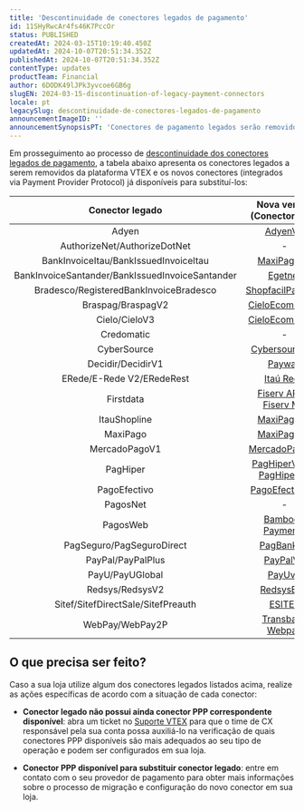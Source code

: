 ```yaml
---
title: 'Descontinuidade de conectores legados de pagamento'
id: 11SHyRwcAr4fs46K7PccOr
status: PUBLISHED
createdAt: 2024-03-15T10:19:40.450Z
updatedAt: 2024-10-07T20:51:34.352Z
publishedAt: 2024-10-07T20:51:34.352Z
contentType: updates
productTeam: Financial
author: 6DODK49lJPk3yvcoe6GB6g
slugEN: 2024-03-15-discontinuation-of-legacy-payment-connectors
locale: pt
legacySlug: descontinuidade-de-conectores-legados-de-pagamento
announcementImageID: ''
announcementSynopsisPT: 'Conectores de pagamento legados serão removidos da plataforma VTEX'
---
```


Em prosseguimento ao processo de [descontinuidade dos conectores legados de pagamento](https://help.vtex.com/pt/announcements/conectores-legados-de-pagamentos-serao-descontinuados-em-2024--4R5YIjUu1IWkiOHzXtQU14), a tabela abaixo apresenta os conectores legados a serem removidos da plataforma VTEX e os novos conectores (integrados via Payment Provider Protocol) já disponíveis para substituí-los:

| **Conector legado** | **Nova versão (Conector PPP)** |
| :---: | :---: |
| Adyen | [AdyenV3](https://help.vtex.com/pt/tutorial/configurar-pagamento-com-adyenv3--7xAz67E2Eg63LWCQNjVdwv) |
| AuthorizeNet/AuthorizeDotNet | - |
| BankInvoiceItau/BankIssuedInvoiceItau | [MaxiPagoV4](https://help.vtex.com/pt/tutorial/configurar-pagamento-com-maxipagov4--4pWPhTago6uDxjFMB6kln3) |
| BankInvoiceSantander/BankIssuedInvoiceSantander | [Egetnet](https://help.vtex.com/pt/tutorial/configurar-adquirente-getnet-com-o-conector-egetnet--75kwGKPKnK8mwiEmQGYiWq) |
| Bradesco/RegisteredBankInvoiceBradesco | [ShopfacilPayment](https://help.vtex.com/pt/tutorial/configurar-pagamento-com-shopfacil--4v3z3CLrgZ2bByMx7uoMeG) |
| Braspag/BraspagV2 | [CieloEcommerce](https://help.vtex.com/pt/tutorial/configurar-pagamento-com-cieloecommerce--6zuELBqEo0QzApbU4l7L4) |
| Cielo/CieloV3 | [CieloEcommerce](https://help.vtex.com/pt/tutorial/configurar-pagamento-com-cieloecommerce--6zuELBqEo0QzApbU4l7L4) |
| Credomatic | - |
| CyberSource | [Cybersource IO](https://help.vtex.com/pt/tutorial/configurar-gateway-cybersource--6nhvUTrLxeacsoYG6GkGM) |
| Decidir/DecidirV1 | [Payway](https://help.vtex.com/pt/tutorial/configurar-pagamento-com-payway--wHkvX7olfPPsAdeFq7obp) |
| ERede/E-Rede V2/ERedeRest | [Itaú Rede](https://help.vtex.com/pt/tutorial/configurar-pagamento-com-itau-rede--77BYOKxVzONWulAf8dTVSX) |
| Firstdata | [Fiserv AR](https://help.vtex.com/pt/tutorial/configurar-pagamento-com-fiserv-ar--1qF6HiMShBpMCyzz53edlx) ou [Fiserv MX](https://help.vtex.com/pt/tutorial/configurar-pagamento-com-fiserv-mx--3vcYUO1y0Zp9DWVI1AcvfK) |
| ItauShopline | [MaxiPagoV4](https://help.vtex.com/pt/tutorial/configurar-pagamento-com-maxipagov4--4pWPhTago6uDxjFMB6kln3) |
| MaxiPago | [MaxiPagoV4](https://help.vtex.com/pt/tutorial/configurar-pagamento-com-maxipagov4--4pWPhTago6uDxjFMB6kln3) |
| MercadoPagoV1 | [MercadoPagoV2](https://help.vtex.com/pt/tutorial/configurar-o-subadquirente-mercadopagov2--1y6k8lCSzJYfPs2yObNFo4) |
| PagHiper | [PagHiperV2](https://help.vtex.com/pt/tutorial/configurar-pagamento-com-paghiperv2--131E6zBcTTkzZtL82cZh1x) ou [PagHiperV3](https://help.vtex.com/pt/tutorial/configurar-pagamento-com-paghiperv3--1dYVbSK0yHNY5vp0gJj4fC) |
| PagoEfectivo | [PagoEfectivoV2](https://help.vtex.com/pt/tutorial/configurar-pagamento-com-pagoefectivov2--63Raoh7hlWoWbMJOAacfMV)  |
| PagosNet | - |
| PagosWeb | [Bamboo-Payments](https://help.vtex.com/pt/tutorial/configurar-pagamento-com-bamboo-payments--33TDZBp1wmgzJdiZtvu1xY) |
| PagSeguro/PagSeguroDirect | [PagBankV3](https://help.vtex.com/pt/tutorial/configurar-o-pagseguro-v3--5Noi1mUbBQ6CyqdeDQtWfw) |
| PayPal/PayPalPlus | [PayPalV2](https://help.vtex.com/pt/tutorial/configurar-pagamento-com-paypalv2--2nGiQVk3YKvOAu8Zg4RKFr) |
| PayU/PayUGlobal | [PayUv2](https://help.vtex.com/pt/tutorial/configurar-pagamento-com-payuv2--7twMgKUZZtJGmR72wS1k3n) |
| Redsys/RedsysV2 | [RedsysEXP](https://help.vtex.com/pt/tutorial/configurar-pagamento-com-redsysexp--7DSQeUbDEgH6yUvtXg4wly) |
| Sitef/SitefDirectSale/SitefPreauth | [ESITEF](https://help.vtex.com/pt/tutorial/configurar-pagamento-com-e-sitef--6UEi0QAlU6BXz5RgWj34Ac) |
| WebPay/WebPay2P | [Transbank Webpay](https://help.vtex.com/pt/tutorial/configurar-pagamento-com-transbank-webpay--3uVwZ1gUx2g5TXGt0CHb44) |

## O que precisa ser feito?

Caso a sua loja utilize algum dos conectores legados listados acima, realize as ações específicas de acordo com a situação de cada conector:

- __Conector legado não possui ainda conector PPP correspondente disponível__: abra um ticket no [Suporte VTEX](https://help.vtex.com/pt/support) para que o time de CX responsável pela sua conta possa auxiliá-lo na verificação de quais conectores PPP disponíveis são mais adequados ao seu tipo de operação e podem ser configurados em sua loja.

- __Conector PPP disponível para substituir conector legado__: entre em contato com o seu provedor de pagamento para obter mais informações sobre o processo de migração e configuração do novo conector em sua loja.

